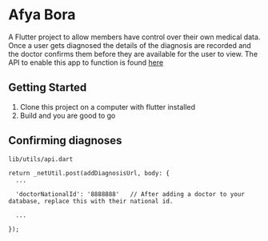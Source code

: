 # Afya Bora

A Flutter project to allow members have control over their own medical data. Once a user gets diagnosed the details of the diagnosis are recorded and the doctor confirms them before they are available for the user to view. The API to enable this app to function is found [here](https://github.com/MillerAdulu/afyabora)

## Getting Started

1. Clone this project on a computer with flutter installed
2. Build and you are good to go


## Confirming diagnoses

`lib/utils/api.dart`
```
return _netUtil.post(addDiagnosisUrl, body: {
  ...

  'doctorNationalId': '8888888'   // After adding a doctor to your database, replace this with their national id.

  ...

});

```